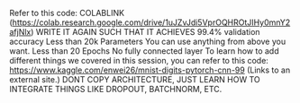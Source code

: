 Refer to this code: COLABLINK (https://colab.research.google.com/drive/1uJZvJdi5VprOQHROtJIHy0mnY2afjNlx)
WRITE IT AGAIN SUCH THAT IT ACHIEVES
99.4% validation accuracy
Less than 20k Parameters
You can use anything from above you want. 
Less than 20 Epochs
No fully connected layer
To learn how to add different things we covered in this session, you can refer to this code: https://www.kaggle.com/enwei26/mnist-digits-pytorch-cnn-99 (Links to an external site.) DONT COPY ARCHITECTURE, JUST LEARN HOW TO INTEGRATE THINGS LIKE DROPOUT, BATCHNORM, ETC.

